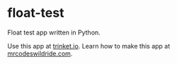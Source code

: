 # float-test

Float test app written in Python.

Use this app at [trinket.io](https://trinket.io/embed/python3/ad164a24b8?outputOnly=true&start=result).
Learn how to make this app at [mrcodeswildride.com](https://www.mrcodeswildride.com/).
